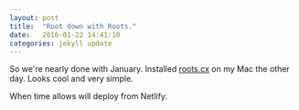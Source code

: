 ```yaml
---
layout: post
title:  "Root down with Roots."
date:   2016-01-22 14:41:10
categories: jekyll update
---
```


So we're nearly done with January. Installed [roots.cx](http://roots.cx) on my Mac the other day. Looks cool and very simple.

When time allows will deploy from Netlify.


